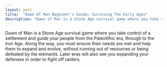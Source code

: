 ```yaml
---
layout: post
title:  "Dawn Of Man Beginner's Guide: Surviving The Early Ages"
description: "Dawn of Man is a Stone Age survival game where you take control"
---
```

Dawn of Man is a Stone Age survival game where you take control of a settlement and guide your people from the Paleolithic era, through to the Iron Age. Along the way, you must ensure their needs are met and help them to expand and evolve, without running out of resources or being defeated by the elements. Later eras will also see you expanding your defenses in order to fight off raiders.

